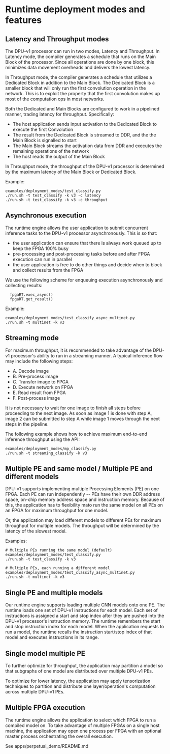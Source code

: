 # Runtime deployment modes and features

## Latency and Throughput modes

The DPU-v1 processor can run in two modes, Latency and Throughput. In Latency mode, the compiler generates a schedule that runs on the Main Block of the processor. Since all operations are done by one block, this minimizes data movement overheads and delivers the lowest latency.

In Throughput mode, the compiler generates a schedule that utilizes a Dedicated Block in addition to the Main Block. The Dedicated Block is a smaller block that will only run the first convolution operation in the network. This is to exploit the property that the first convolution makes up most of the computation ops in most networks.

Both the Dedicated and Main Blocks are configured to work in a pipelined manner, trading latency for throughput. Specifically:
- The host application sends input activation to the Dedicated Block to execute the first Convolution
- The result from the Dedicated Block is streamed to DDR, and the the Main Block is signalled to start
- The Main Block streams the activation data from DDR and executes the remaining operations of the network
- The host reads the output of the Main Block

In Throughput mode, the throughput of the DPU-v1 processor is determined by the maximum latency of the Main Block or Dedicated Block.

Example:
```
examples/deployment_modes/test_classify.py
./run.sh -t test_classify -k v3 -c latency 
./run.sh -t test_classify -k v3 -c throughput
```


## Asynchronous execution

The runtime engine allows the user application to submit concurrent inference tasks to the DPU-v1 processor asynchronously. This is so that:
- the user application can ensure that there is always work queued up to keep the FPGA 100% busy
- pre-processing and post-processing tasks before and after FPGA execution can run in parallel
- the user application is free to do other things and decide when to block and collect results from the FPGA

We use the following scheme for enqueuing execution asynchronously and collecting results:
```
  fpgaRT.exec_async()
  fpgaRT.get_result()
```

Example:
```
examples/deployment_modes/test_classify_async_multinet.py
./run.sh -t multinet -k v3 
```


## Streaming mode

For maximum throughput, it is recommended to take advantage of the DPU-v1 processor's ability to run in a streaming manner.  A typical inference flow may include the following steps: 
- A. Decode image
- B. Pre-process image
- C. Transfer image to FPGA
- D. Execute network on FPGA
- E. Read result from FPGA
- F. Post-process image

It is not necessary to wait for one image to finish all steps before proceeding to the next image. As soon as image 1 is done with step A, image 2 can be submitted to step A while image 1 moves through the next steps in the pipeline.

The following example shows how to achieve maximum end-to-end inference throughput using the API: 
```
examples/deployment_modes/mp_classify.py
./run.sh -t streaming_classify -k v3 
```

## Multiple PE and same model / Multiple PE and different models

DPU-v1 supports implementing multiple Processing Elements (PE) on one FPGA. Each PE can run independently -- PEs have their own DDR address space, on-chip memory address space and instruction memory. Because of this, the application has to flexibility mato run the same model on all PEs on an FPGA for maximum throughput for one model. 

Or, the application may load different models to different PEs for maximum throughput for multiple models. The throughput will be determined by the latency of the slowest model.

Examples:
```
# Multiple PEs running the same model (default)
examples/deployment_modes/test_classify.py
./run.sh -t test_classify -k v3 

# Multiple PEs, each running a different model
examples/deployment_modes/test_classify_async_multinet.py
./run.sh -t multinet -k v3 
```


## Single PE and multiple models

Our runtime engine supports loading multiple CNN models onto one PE. The runtime loads one set of DPU-v1 instructions for each model. Each set of instructions is assigned a start and stop index after they are pushed into the DPU-v1 processor's instruction memory. The runtime remembers the start and stop instruction index for each model. When the application requests to run a model, the runtime recalls the instruction start/stop index of that model and executes instructions in its range.


## Single model multiple PE

To further optimize for throughput, the application may partition a model so that subgraphs of one model are distributed over multiple DPU-v1 PEs. 

To optimize for lower latency, the application may apply tensorization techniques to partition and distribute one layer/operation's computation across multiple DPU-v1 PEs.


## Multiple FPGA execution

The runtime engine allows the application to select which FPGA to run a compiled model on. To take advantage of multiple FPGAs on a single host machine, the application may open one process per FPGA with an optional master process orchestrating the overall execution.

See apps/perpetual_demo/README.md
